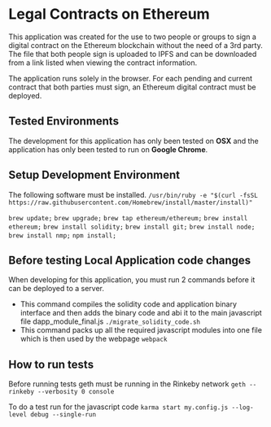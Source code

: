# Legal Contracts on Ethereum
This application was created for the use to two people or groups to sign a digital contract on the Ethereum blockchain without the need of a 3rd party.
The file that both people sign is uploaded to IPFS and can be downloaded from a link listed when viewing the contract information.

The application runs solely in the browser.  For each pending and current contract that both parties must sign, an Ethereum digital contract must be deployed.  


## Tested Environments
The development for this application has only been tested on **OSX** and the application has only been tested to run on **Google Chrome**.


## Setup Development Environment
The following software must be installed.
`/usr/bin/ruby -e "$(curl -fsSL https://raw.githubusercontent.com/Homebrew/install/master/install)"`

`brew update;`
    `brew upgrade;`
    `brew tap ethereum/ethereum;`
    `brew install ethereum;`
    `brew install solidity;`
    `brew install git;`
    `brew install node;`
    `brew install nmp;`
    `npm install;`


## Before testing Local Application code changes
When developing for this application, you must run 2 commands before it can be deployed to a server.

- This command compiles the solidity code and application binary interface and then adds the binary code and abi it to the main javascript file dapp_module_final.js `./migrate_solidity_code.sh`
- This command packs up all the required javascript modules into one file which is then used by the webpage
`webpack`

## How to run tests
Before running tests geth must be running in the Rinkeby network
`geth --rinkeby --verbosity 0 console`

To do a test run for the javascript code
`karma start my.config.js --log-level debug --single-run`